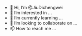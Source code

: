 - 👋 Hi, I’m @JiuDichengwei
- 👀 I’m interested in ...
- 🌱 I’m currently learning ...
- 💞️ I’m looking to collaborate on ...
- 📫 How to reach me ...

<!---
JiuDichengwei/JiuDichengwei is a ✨ special ✨ repository because its `README.md` (this file) appears on your GitHub profile.
You can click the Preview link to take a look at your changes.
--->
